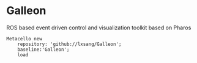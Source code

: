 # Galleon
ROS based event driven control and visualization toolkit based on Pharos 
```smalltalk
Metacello new
	repository: 'github://lxsang/Galleon';
	baseline:'Galleon';
	load
```
